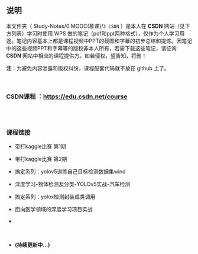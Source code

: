 ## 说明
本文件夹（ Study-Notes/0 MOOC(慕课)/`3 CSDN` ）是本人在 **CSDN** 网站（见下方列表）学习时使用 WPS 做的笔记（pdf和ppt两种格式），仅作为个人学习用途。笔记内容基本上都是课程视频中PPT的截图和字幕的初步总结和提炼。因笔记中的这些视频PPT和字幕等的版权非本人所有，若需下载这些笔记，请征询 **CSDN** 网站中相应的课程提供方。如若侵权，望告知，将删！

**注**：为避免内容泄露和版权纠纷，课程配套代码就不放在 github 上了。

<br>

### CSDN课程     ：https://edu.csdn.net/course

<br>
<br>

### 课程链接
* <a href="https://edu.csdn.net/course/detail/36337" style="text-decoration:none">带打kaggle比赛 第1期</a>

* <a href="https://edu.csdn.net/course/detail/36153" style="text-decoration:none">带打kaggle比赛 第2期</a>

* <a href="https://edu.csdn.net/course/detail/36338" style="text-decoration:none">搞定系列：yolov5训练自己目标检测数据集wind</a>

* <a href="https://edu.csdn.net/course/detail/37028" style="text-decoration:none">深度学习-物体检测及分类-YOLOv5实战-汽车检测</a>

* <a href="https://edu.csdn.net/course/detail/36773" style="text-decoration:none">搞定系列：yolox检测封装成类调用</a>

* <a href="https://edu.csdn.net/course/detail/35502" style="text-decoration:none">面向医学领域的深度学习项目实战</a>

* <a href="" style="text-decoration:none"></a>


<br>

* **(持续更新中...)**